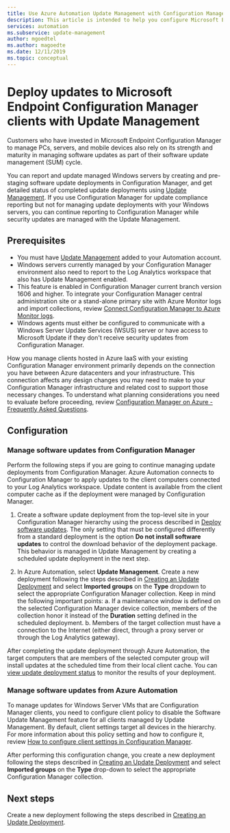 ```yaml
---
title: Use Azure Automation Update Management with Configuration Manager clients
description: This article is intended to help you configure Microsoft Endpoint Configuration Manager with this solution to deploy software updates to ConfigMgr clients.
services: automation
ms.subservice: update-management
author: mgoedtel
ms.author: magoedte
ms.date: 12/11/2019
ms.topic: conceptual
---
```


# Deploy updates to Microsoft Endpoint Configuration Manager clients with Update Management

Customers who have invested in Microsoft Endpoint Configuration Manager to manage PCs, servers, and mobile devices also rely on its strength and maturity in managing software updates as part of their software update management (SUM) cycle.

You can report and update managed Windows servers by creating and pre-staging software update deployments in Configuration Manager, and get detailed status of completed update deployments using [Update Management](automation-update-management.md). If you use Configuration Manager for update compliance reporting but not for managing update deployments with your Windows servers, you can continue reporting to Configuration Manager while security updates are managed with the Update Management.

## Prerequisites

* You must have [Update Management](automation-update-management.md) added to your Automation account.
* Windows servers currently managed by your Configuration Manager environment also need to report to the Log Analytics workspace that also has Update Management enabled.
* This feature is enabled in Configuration Manager current branch version 1606 and higher. To integrate your Configuration Manager central administration site or a stand-alone primary site with Azure Monitor logs and import collections, review [Connect Configuration Manager to Azure Monitor logs](../azure-monitor/platform/collect-sccm.md).  
* Windows agents must either be configured to communicate with a Windows Server Update Services (WSUS) server or have access to Microsoft Update if they don't receive security updates from Configuration Manager.

How you manage clients hosted in Azure IaaS with your existing Configuration Manager environment primarily depends on the connection you have between Azure datacenters and your infrastructure. This connection affects any design changes you may need to make to your Configuration Manager infrastructure and related cost to support those necessary changes. To understand what planning considerations you need to evaluate before proceeding, review [Configuration Manager on Azure - Frequently Asked Questions](https://docs.microsoft.com/configmgr/core/understand/configuration-manager-on-azure#networking).

## Configuration

### Manage software updates from Configuration Manager

Perform the following steps if you are going to continue managing update deployments from Configuration Manager. Azure Automation connects to Configuration Manager to apply updates to the client computers connected to your Log Analytics workspace. Update content is available from the client computer cache as if the deployment were managed by Configuration Manager.

1. Create a software update deployment from the top-level site in your Configuration Manager hierarchy using the process described in [Deploy software updates](https://docs.microsoft.com/configmgr/sum/deploy-use/deploy-software-updates). The only setting that must be configured differently from a standard deployment is the option **Do not install software updates** to control the download behavior of the deployment package. This behavior is managed in Update Management by creating a scheduled update deployment in the next step.

1. In Azure Automation, select **Update Management**. Create a new deployment following the steps described in [Creating an Update Deployment](automation-tutorial-update-management.md#schedule-an-update-deployment) and select **Imported groups** on the **Type** dropdown to select the appropriate Configuration Manager collection. Keep in mind the following important points:
    a. If a maintenance window is defined on the selected Configuration Manager device collection, members of the collection honor it instead of the **Duration** setting defined in the scheduled deployment.
    b. Members of the target collection must have a connection to the Internet (either direct, through a proxy server or through the Log Analytics gateway).

After completing the update deployment through Azure Automation, the target computers that are members of the selected computer group will install updates at the scheduled time from their local client cache. You can [view update deployment status](automation-tutorial-update-management.md#view-results-of-an-update-deployment) to monitor the results of your deployment.

### Manage software updates from Azure Automation

To manage updates for Windows Server VMs that are Configuration Manager clients, you need to configure client policy to disable the Software Update Management feature for all clients managed by Update Management. By default, client settings target all devices in the hierarchy. For more information about this policy setting and how to configure it, review [How to configure client settings in Configuration Manager](https://docs.microsoft.com/configmgr/core/clients/deploy/configure-client-settings).

After performing this configuration change, you create a new deployment following the steps described in [Creating an Update Deployment](automation-tutorial-update-management.md#schedule-an-update-deployment) and select **Imported groups** on the **Type** drop-down to select the appropriate Configuration Manager collection.

## Next steps

Create a new deployment following the steps described in [Creating an Update Deployment](automation-tutorial-update-management.md#schedule-an-update-deployment).